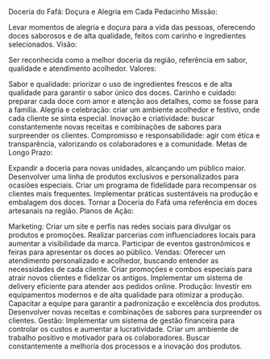 Doceria do Fafá: Doçura e Alegria em Cada Pedacinho
Missão:

Levar momentos de alegria e doçura para a vida das pessoas, oferecendo doces saborosos e de alta qualidade, feitos com carinho e ingredientes selecionados.
Visão:

Ser reconhecida como a melhor doceria da região, referência em sabor, qualidade e atendimento acolhedor.
Valores:

Sabor e qualidade: priorizar o uso de ingredientes frescos e de alta qualidade para garantir o sabor único dos doces.
Carinho e cuidado: preparar cada doce com amor e atenção aos detalhes, como se fosse para a família.
Alegria e celebração: criar um ambiente acolhedor e festivo, onde cada cliente se sinta especial.
Inovação e criatividade: buscar constantemente novas receitas e combinações de sabores para surpreender os clientes.
Compromisso e responsabilidade: agir com ética e transparência, valorizando os colaboradores e a comunidade.
Metas de Longo Prazo:

Expandir a doceria para novas unidades, alcançando um público maior.
Desenvolver uma linha de produtos exclusivos e personalizados para ocasiões especiais.
Criar um programa de fidelidade para recompensar os clientes mais frequentes.
Implementar práticas sustentáveis na produção e embalagem dos doces.
Tornar a Doceria do Fafá uma referência em doces artesanais na região.
Planos de Ação:

Marketing:
Criar um site e perfis nas redes sociais para divulgar os produtos e promoções.
Realizar parcerias com influenciadores locais para aumentar a visibilidade da marca.
Participar de eventos gastronômicos e feiras para apresentar os doces ao público.
Vendas:
Oferecer um atendimento personalizado e acolhedor, buscando entender as necessidades de cada cliente.
Criar promoções e combos especiais para atrair novos clientes e fidelizar os antigos.
Implementar um sistema de delivery eficiente para atender aos pedidos online.
Produção:
Investir em equipamentos modernos e de alta qualidade para otimizar a produção.
Capacitar a equipe para garantir a padronização e excelência dos produtos.
Desenvolver novas receitas e combinações de sabores para surpreender os clientes.
Gestão:
Implementar um sistema de gestão financeira para controlar os custos e aumentar a lucratividade.
Criar um ambiente de trabalho positivo e motivador para os colaboradores.
Buscar constantemente a melhoria dos processos e a inovação dos produtos.
